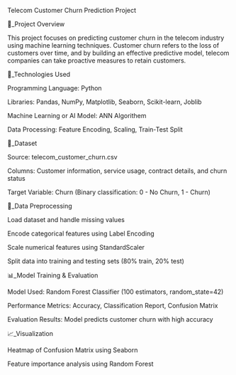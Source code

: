Telecom Customer Churn Prediction Project

📌_Project Overview

This project focuses on predicting customer churn in the telecom industry using machine learning techniques. Customer churn refers to the loss of customers over time, and by building an effective predictive model, telecom companies can take proactive measures to retain customers.


🚀_Technologies Used

Programming Language: Python

Libraries: Pandas, NumPy, Matplotlib, Seaborn, Scikit-learn, Joblib

Machine Learning or AI Model: ANN Algorithem

Data Processing: Feature Encoding, Scaling, Train-Test Split


📂_Dataset

Source: telecom_customer_churn.csv

Columns: Customer information, service usage, contract details, and churn status

Target Variable: Churn (Binary classification: 0 - No Churn, 1 - Churn)


🔄_Data Preprocessing

Load dataset and handle missing values

Encode categorical features using Label Encoding

Scale numerical features using StandardScaler

Split data into training and testing sets (80% train, 20% test)


📊_Model Training & Evaluation

Model Used: Random Forest Classifier (100 estimators, random_state=42)

Performance Metrics: Accuracy, Classification Report, Confusion Matrix

Evaluation Results: Model predicts customer churn with high accuracy

📈_Visualization

Heatmap of Confusion Matrix using Seaborn

Feature importance analysis using Random Forest
